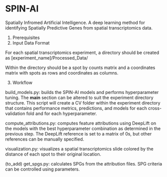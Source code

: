# SPIN-AI
Spatially Infromed Artificial Intelligence. A deep learning method for identifying Spatially Predictive Genes from spatial transcriptomics data.

1. Prerequisites
2. Input Data Format

For each spatial transcriptomics experiment, a directory should be created as [experiment_name]/Processed_Data/

Within the directory should be a spot by counts matrix and a coordinates matrix with spots as rows and coordinates as columns.

3. Workflow

build_models.py: builds the SPIN-AI models and performs hyperparameter tuning. The __main__ section can be altered to suit the experiment directory structure. This script will create a CV folder within the experiment directory that contains performance metrics, predictions, and models for each cross-validation fold and for each hyperparameter.

compute_attributions.py: computes feature attributions using DeepLift on the models with the best hyperparameter combination as determined in the previous step. The DeepLift reference is set to a matrix of 0s, but other references can be manually specified.

visualization.py: visualizes a spatial transcriptomics slide colored by the distance of each spot to their original location.

(to_add) get_spgs.py: calculates SPGs from the attribution files. SPG criteria can be controlled using parameters.
